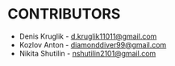 # CONTRIBUTORS #
* Denis Kruglik - d.kruglik11011@gmail.com
* Kozlov Anton - diamonddiver99@gmail.com
* Nikita Shutilin - nshutilin2101@gmail.com

